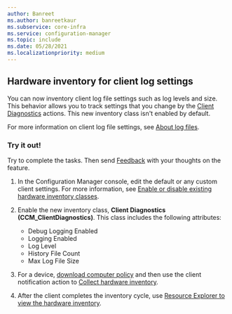 ```yaml
---
author: Banreet
ms.author: banreetkaur
ms.subservice: core-infra
ms.service: configuration-manager
ms.topic: include
ms.date: 05/28/2021
ms.localizationpriority: medium
---
```


## <a name="bkmk_diaginv"></a> Hardware inventory for client log settings

<!--5602449-->

You can now inventory client log file settings such as log levels and size. This behavior allows you to track settings that you change by the [Client Diagnostics](../../../../clients/manage/client-notification.md#client-diagnostics) actions. This new inventory class isn't enabled by default.

For more information on client log file settings, see [About log files](../../../../plan-design/hierarchy/about-log-files.md#configure-logging-options).

### Try it out!

Try to complete the tasks. Then send [Feedback](../../../../understand/product-feedback.md) with your thoughts on the feature.

1. In the Configuration Manager console, edit the default or any custom client settings. For more information, see [Enable or disable existing hardware inventory classes](../../../../clients/manage/inventory/extend-hardware-inventory.md#enable-or-disable-existing-classes).

1. Enable the new inventory class, **Client Diagnostics (CCM_ClientDiagnostics)**. This class includes the following attributes:

    - Debug Logging Enabled
    - Logging Enabled
    - Log Level
    - History File Count
    - Max Log File Size

1. For a device, [download computer policy](../../../../clients/manage/manage-clients.md#start-policy-retrieval) and then use the client notification action to [Collect hardware inventory](../../../../clients/manage/client-notification.md#collect-hardware-inventory).

1. After the client completes the inventory cycle, use [Resource Explorer to view the hardware inventory](../../../../clients/manage/inventory/use-resource-explorer-to-view-hardware-inventory.md).
